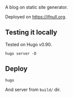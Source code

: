 A blog on static site generator.

Deployed on <https://ifnull.org>.

## Testing it locally

Tested on Hugo v0.90.

```
hugo server -D
```

## Deploy
```
hugo
```

And server from `build/` dir.

